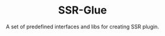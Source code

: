<h1 align='center'>SSR-Glue</h1>
<p align='center'>A set of predefined interfaces and libs for creating SSR plugin.</p>

